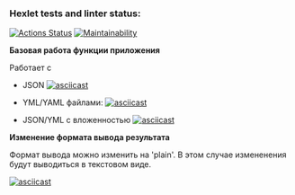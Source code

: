 ### Hexlet tests and linter status:
[![Actions Status](https://github.com/rayveid/fullstack-javascript-project-46/workflows/hexlet-check/badge.svg)](https://github.com/rayveid/fullstack-javascript-project-46/actions)
[![Maintainability](https://api.codeclimate.com/v1/badges/f167546e08604ee663a1/maintainability)](https://codeclimate.com/github/rayveid/fullstack-javascript-project-46/maintainability)

**Базовая работа функции приложения**

Работает с 
- JSON
[![asciicast](https://asciinema.org/a/Y39yGj8mLNtfRQZUbGL3UbpUT.svg)](https://asciinema.org/a/Y39yGj8mLNtfRQZUbGL3UbpUT)

- YML/YAML файлами:
[![asciicast](https://asciinema.org/a/p9CtEIHncXYpwb7kWryVJCoWq.svg)](https://asciinema.org/a/p9CtEIHncXYpwb7kWryVJCoWq)

- JSON/YML с вложенностью
[![asciicast](https://asciinema.org/a/XOrbbbRQr5ZHvPJ40noOBFDzz.svg)](https://asciinema.org/a/XOrbbbRQr5ZHvPJ40noOBFDzz)

**Изменение формата вывода результата**

Формат вывода можно изменить на 'plain'. В этом случае измененения будут выводиться в текстовом виде.

[![asciicast](https://asciinema.org/a/jStPBXbGxfWxrYKsLlTveZoxE.svg)](https://asciinema.org/a/jStPBXbGxfWxrYKsLlTveZoxE)